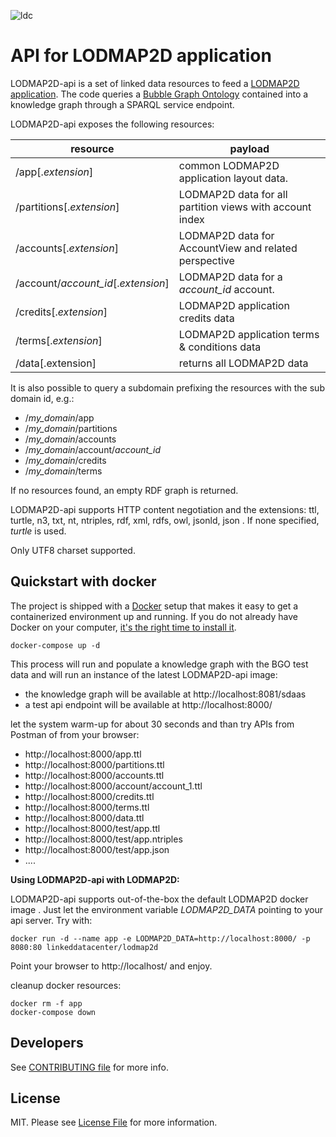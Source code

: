 ![ldc](http://linkeddata.center/resources/v4/logo/Logo-colori-trasp_oriz-640x220.png)

API for LODMAP2D application
============================

LODMAP2D-api is a set of linked data resources to feed a [LODMAP2D application](https://github.com/linkeddatacenter/LODMAP2D).
The code queries a [Bubble Graph Ontology](http://linkeddata.center/lodmap-bgo/v1) 
contained into a knowledge graph through a SPARQL service endpoint.

LODMAP2D-api exposes the following resources:

resource                               | payload
-------------------------------------- | -------------------
/app[.*extension*]                     | common LODMAP2D application layout data.
/partitions[.*extension*]              | LODMAP2D data for all partition views with account index
/accounts[.*extension*]                | LODMAP2D data for AccountView and related perspective
/account/*account_id*[.*extension*]    | LODMAP2D data for a *account_id* account. 
/credits[.*extension*]                 | LODMAP2D application credits data 
/terms[.*extension*]                   | LODMAP2D application terms & conditions data 
/data[.extension]					   | returns all LODMAP2D data


It is also possible to query a subdomain prefixing the resources with the sub domain id, e.g.:

- /*my_domain*/app 
- /*my_domain*/partitions 
- /*my_domain*/accounts
- /*my_domain*/account/*account_id*
- /*my_domain*/credits 
- /*my_domain*/terms

If no resources found, an empty RDF graph is returned.

LODMAP2D-api supports HTTP content negotiation and the extensions: ttl, turtle, n3, txt, nt, ntriples, rdf, xml, rdfs, owl, jsonld, json . 
If none specified, *turtle* is used.

Only UTF8 charset supported.

## Quickstart with docker

The project is shipped with a [Docker](https://docker.com) setup that makes it easy to get a containerized  environment up and running. If you do not already have Docker on your computer, 
[it's the right time to install it](https://docs.docker.com/install/).


```
docker-compose up -d
```

This process will run and populate a knowledge graph with the BGO test data and will run an instance of the latest LODMAP2D-api image:

- the knowledge graph will be available at http://localhost:8081/sdaas
- a test api endpoint will be available at http://localhost:8000/

let the system warm-up for about 30 seconds and than try APIs from Postman of from your browser:

- http://localhost:8000/app.ttl 
- http://localhost:8000/partitions.ttl
- http://localhost:8000/accounts.ttl
- http://localhost:8000/account/account_1.ttl
- http://localhost:8000/credits.ttl
- http://localhost:8000/terms.ttl
- http://localhost:8000/data.ttl
- http://localhost:8000/test/app.ttl
- http://localhost:8000/test/app.ntriples
- http://localhost:8000/test/app.json
- ....


**Using LODMAP2D-api with LODMAP2D:**

LODMAP2D-api supports out-of-the-box the default LODMAP2D docker image .
Just let the environment variable *LODMAP2D_DATA* pointing to your api server. Try with:

```
docker run -d --name app -e LODMAP2D_DATA=http://localhost:8000/ -p 8080:80 linkeddatacenter/lodmap2d
```

Point your browser to http://localhost/ and enjoy.

cleanup docker resources:

```
docker rm -f app
docker-compose down
```

## Developers

See [CONTRIBUTING file](CONTRIBUTING.md) for more info.

## License

MIT. Please see [License File](LICENSE) for more information.